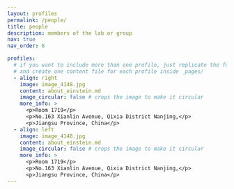 ```yaml
---
layout: profiles
permalink: /people/
title: people
description: members of the lab or group
nav: true
nav_order: 6

profiles:
  # if you want to include more than one profile, just replicate the following block
  # and create one content file for each profile inside _pages/
  - align: right
    image: image_4148.jpg
    content: about_einstein.md
    image_circular: false # crops the image to make it circular
    more_info: >
      <p>Room 1719</p>
      <p>No.163 Xianlin Avenue, Qixia District Nanjing,</p>
      <p>Jiangsu Province, China</p>
  - align: left
    image: image_4148.jpg
    content: about_einstein.md
    image_circular: false # crops the image to make it circular
    more_info: >
      <p>Room 1719</p>
      <p>No.163 Xianlin Avenue, Qixia District Nanjing,</p>
      <p>Jiangsu Province, China</p>
---
```

